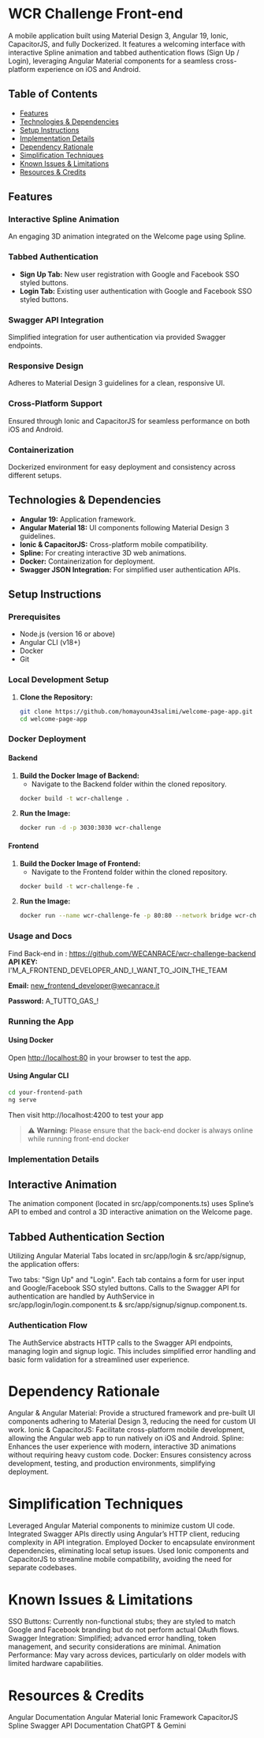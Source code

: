 # WCR Challenge Front-end

A mobile application built using Material Design 3, Angular 19, Ionic, CapacitorJS, and fully Dockerized. It features a welcoming interface with interactive Spline animation and tabbed authentication flows (Sign Up / Login), leveraging Angular Material components for a seamless cross-platform experience on iOS and Android.

## Table of Contents
- [Features](#features)
- [Technologies & Dependencies](#technologies--dependencies)
- [Setup Instructions](#setup-instructions)
- [Implementation Details](#implementation-details)
- [Dependency Rationale](#dependency-rationale)
- [Simplification Techniques](#simplification-techniques)
- [Known Issues & Limitations](#known-issues--limitations)
- [Resources & Credits](#resources--credits)

## Features

### Interactive Spline Animation
An engaging 3D animation integrated on the Welcome page using Spline.

### Tabbed Authentication
- **Sign Up Tab:** New user registration with Google and Facebook SSO styled buttons.
- **Login Tab:** Existing user authentication with Google and Facebook SSO styled buttons.

### Swagger API Integration
Simplified integration for user authentication via provided Swagger endpoints.

### Responsive Design
Adheres to Material Design 3 guidelines for a clean, responsive UI.

### Cross-Platform Support
Ensured through Ionic and CapacitorJS for seamless performance on both iOS and Android.

### Containerization
Dockerized environment for easy deployment and consistency across different setups.

## Technologies & Dependencies

- **Angular 19:** Application framework.
- **Angular Material 18:** UI components following Material Design 3 guidelines.
- **Ionic & CapacitorJS:** Cross-platform mobile compatibility.
- **Spline:** For creating interactive 3D web animations.
- **Docker:** Containerization for deployment.
- **Swagger JSON Integration:** For simplified user authentication APIs.

## Setup Instructions

### Prerequisites
- Node.js (version 16 or above)
- Angular CLI (v18+)
- Docker
- Git

### Local Development Setup
1. **Clone the Repository:**
    ```bash
    git clone https://github.com/homayoun43salimi/welcome-page-app.git
    cd welcome-page-app
    ```

### Docker Deployment

#### Backend
1. **Build the Docker Image of Backend:**
    - Navigate to the Backend folder within the cloned repository.
    ```bash
    docker build -t wcr-challenge .
    ```
2. **Run the Image:**
    ```bash
    docker run -d -p 3030:3030 wcr-challenge
    ```

#### Frontend
1. **Build the Docker Image of Frontend:**
    - Navigate to the Frontend folder within the cloned repository.
    ```bash
    docker build -t wcr-challenge-fe .
    ```
2. **Run the Image:**
    ```bash
    docker run --name wcr-challenge-fe -p 80:80 --network bridge wcr-challenge-fe
    ```

### Usage and Docs
Find Back-end in : https://github.com/WECANRACE/wcr-challenge-backend
**API KEY:**
I'M_A_FRONTEND_DEVELOPER_AND_I_WANT_TO_JOIN_THE_TEAM

**Email:**
new_frontend_developer@wecanrace.it

**Password:**
A_TUTTO_GAS_!

### Running the App

#### Using Docker
Open [http://localhost:80](http://localhost:80) in your browser to test the app.

#### Using Angular CLI
```bash
cd your-frontend-path
ng serve
```

Then visit http://localhost:4200 to test your app

> ⚠️ **Warning:** Please ensure that the back-end docker is always online while running front-end docker


### Implementation Details

## Interactive Animation
The animation component (located in src/app/components.ts) uses Spline’s API to embed and control a 3D interactive animation on the Welcome page.

## Tabbed Authentication Section
Utilizing Angular Material Tabs located in src/app/login & src/app/signup, the application offers:

Two tabs: "Sign Up" and "Login".
Each tab contains a form for user input and Google/Facebook SSO styled buttons.
Calls to the Swagger API for authentication are handled by AuthService in src/app/login/login.component.ts & src/app/signup/signup.component.ts.

### Authentication Flow
The AuthService abstracts HTTP calls to the Swagger API endpoints, managing login and signup logic. This includes simplified error handling and basic form validation for a streamlined user experience.

# Dependency Rationale

Angular & Angular Material: Provide a structured framework and pre-built UI components adhering to Material Design 3, reducing the need for custom UI work.
Ionic & CapacitorJS: Facilitate cross-platform mobile development, allowing the Angular web app to run natively on iOS and Android.
Spline: Enhances the user experience with modern, interactive 3D animations without requiring heavy custom code.
Docker: Ensures consistency across development, testing, and production environments, simplifying deployment.

# Simplification Techniques

Leveraged Angular Material components to minimize custom UI code.
Integrated Swagger APIs directly using Angular’s HTTP client, reducing complexity in API integration.
Employed Docker to encapsulate environment dependencies, eliminating local setup issues.
Used Ionic components and CapacitorJS to streamline mobile compatibility, avoiding the need for separate codebases.

# Known Issues & Limitations

SSO Buttons: Currently non-functional stubs; they are styled to match Google and Facebook branding but do not perform actual OAuth flows.
Swagger Integration: Simplified; advanced error handling, token management, and security considerations are minimal.
Animation Performance: May vary across devices, particularly on older models with limited hardware capabilities.

# Resources & Credits

Angular Documentation
Angular Material
Ionic Framework
CapacitorJS
Spline
Swagger API Documentation
ChatGPT & Gemini

